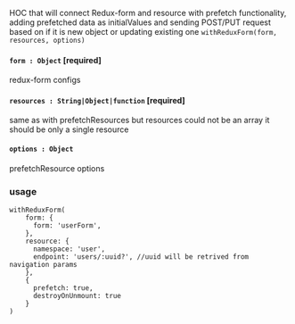 HOC that will connect Redux-form and resource with prefetch functionality, adding prefetched data as initialValues and sending POST/PUT request based on if it is new object or updating existing one
`withReduxForm(form, resources, options)`
#### `form : Object` [required] 
redux-form configs
#### `resources : String|Object|function` [required]
same as with prefetchResources but resources could not be an array it should be only a single resource
#### `options : Object` 
prefetchResource options
### usage
```
withReduxForm(
    form: {
      form: 'userForm',
    },
    resource: {
      namespace: 'user',
      endpoint: 'users/:uuid?', //uuid will be retrived from navigation params
    },
    {
      prefetch: true,
      destroyOnUnmount: true
    }
)
```